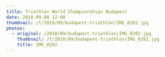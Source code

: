 ```yaml
---
title: Triathlon World Championships Budapest
date: 2010-09-08 12:00
thumbnail: /t/2010/09/budapest-triathlon/IMG_0202.jpg
photos:
  - original: /2010/09/budapest-triathlon/IMG_0202.jpg
    thumbnail: /t/2010/09/budapest-triathlon/IMG_0202.jpg
    title: IMG_0202
---
```

